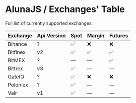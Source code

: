 # AlunaJS / Exchanges' Table

Full list of currently supported exchanges.

|Exchange|Api Version|Spot|Margin|Futures|
| -- | -- | -- | -- | -- |
|Binance|?|✅ |❌|❌|
|Bitfinex|v2|✅ |✅|✅|
|BitMEX|?|—|—|✅|
|Bittrex|v3|✅ |—|—|
|GateIO|?|✅ |❌|❌|
|Poloniex|?|✅ |—|—|
|Valr|v1|✅ |—|—|
